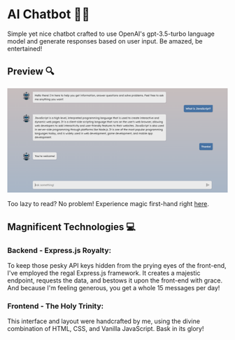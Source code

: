 # AI Chatbot 🤖💬

Simple yet nice chatbot crafted to use OpenAI's gpt-3.5-turbo language model and generate responses based on user input. Be amazed, be entertained!

## Preview 🔍

![Project preview](src/assets/img/preview.png)

Too lazy to read? No problem! Experience magic first-hand right [here](https://ai-powered-chatbot.netlify.app/).

## Magnificent Technologies 💻

### Backend - Express.js Royalty:

To keep those pesky API keys hidden from the prying eyes of the front-end, I've employed the regal Express.js framework. It creates a majestic endpoint, requests the data, and bestows it upon the front-end with grace. And because I'm feeling generous, you get a whole 15 messages per day!

### Frontend - The Holy Trinity:

This interface and layout were handcrafted by me, using the divine combination of HTML, CSS, and Vanilla JavaScript. Bask in its glory!
